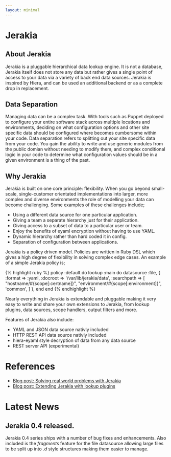 ```yaml
---
layout: minimal
---
```


# Jerakia

## About Jerakia

Jerakia is a pluggable hierarchical data lookup engine.  It is not a database, Jerakia itself does not store any data but rather gives a single point of access to your data via a variety of back end data sources.   Jerakia is inspired by Hiera, and can be used an additional backend or as a complete drop in replacement. 

## Data Separation

Managing data can be a complex task.  With tools such as Puppet deployed to configure your entire software stack across multiple locations and environments, deciding on what configuration options and other site specific data should be configured where becomes cumbersome within your code.  Data separation refers to splitting out your site specific data from your code.  You gain the ability to write and use generic modules from the public domian without needing to modify them, and complex conditional logic in your code to determine what configuration values should be in a given environment is a thing of the past.

## Why Jerakia

Jerakia is built on one core principle: flexibility.  When you go beyond small-scale, single-customer orientated implementations into larger, more complex and diverse environments the role of modelling your data can become challenging.  Some examples of these challenges include;

* Using a different data source for one particular application.
* Giving a team a separate hierarchy just for their application.
* Giving access to a subset of data to a particular user or team.
* Enjoy the benefits of eyaml encryption without having to use YAML.
* Dynamic hierarchy rather than hard coded it in config.
* Separation of configuration between applications.

Jerakia is a policy driven model.  Policies are written in Ruby DSL which gives a high degree of flexibility in solving complex edge cases.  An example of a simple Jerakia policy is;

{% highlight ruby %}
policy :default do
  lookup :main do
    datasource :file, {
      :format => :yaml,
      :docroot => '/var/lib/jerakia/data',
      :searchpath => [
        "hostname/#{scope[:certname]}",
        "environment/#{scope[:environment]}",
        'common',
      ]
    },
  end
end
{% endhighlight %}     

Nearly everything in Jerakia is extendable and pluggable making it very easy to write and share your own extensions to Jerakia, from lookup plugins, data sources, scope handlers, output filters and more.


Features of Jerakia also include:

* YAML and JSON data source nativly included
* HTTP REST API data source nativly included
* hiera-eyaml style decryption of data from any data source
* REST server API (experimental)

# References
* [Blog post: Solving real world problems with Jerakia](http://www.craigdunn.org/2015/09/solving-real-world-problems-with-jerakia/)
* [Blog post: Extending Jerakia with lookup plugins](http://www.craigdunn.org/2015/09/extending-jerakia-with-lookup-plugins/)

# Latest News
## Jerakia 0.4 released.
Jerakia 0.4 series ships with a number of bug fixes and enhancements.  Also included is the _fragments_ feature for the file datasource allowing large files to be split up into _.d_ style structures making them easier to manage.
